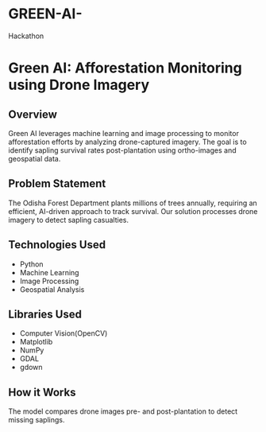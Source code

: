 # GREEN-AI-
Hackathon


# **Green AI: Afforestation Monitoring using Drone Imagery**  

## **Overview**  
Green AI leverages machine learning and image processing to monitor afforestation efforts by analyzing drone-captured imagery. The goal is to identify sapling survival rates post-plantation using ortho-images and geospatial data.  

## **Problem Statement**  
The Odisha Forest Department plants millions of trees annually, requiring an efficient, AI-driven approach to track survival. Our solution processes drone imagery to detect sapling casualties.  

## **Technologies Used**  
- Python  
- Machine Learning  
- Image Processing  
- Geospatial Analysis  

## **Libraries Used**  
- Computer Vision(OpenCV)
- Matplotlib 
- NumPy 
- GDAL 
- gdown 

## **How it Works**  
The model compares drone images pre- and post-plantation to detect missing saplings.  
